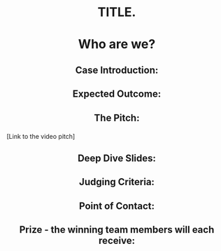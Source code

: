 # <p align="center"> TITLE. </p>



# <p align="center"> Who are we? </p>


## <p align="center"> Case Introduction: </p>



## <p align="center"> Expected Outcome: </p>



## <p align="center"> The Pitch: </p>
[Link to the video pitch]

## <p align="center"> Deep Dive Slides: </p>

<p align="center">  </p>

## <p align="center"> Judging Criteria: </p>



## <p align="center"> Point of Contact: </p>


## <p align="center"> Prize - the winning team members will each receive: </p>
